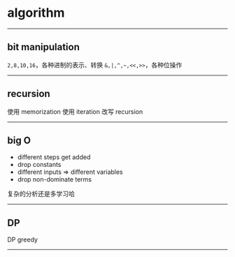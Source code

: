 # algorithm

---

## bit manipulation

`2,8,10,16`，各种进制的表示、转换
`&,|,^,~,<<,>>`，各种位操作

---

## recursion

使用 memorization
使用 iteration 改写 recursion

---

## big O

+ different steps get added
+ drop constants
+ different inputs => different variables
+ drop non-dominate terms

复杂的分析还是多学习哈

---

## DP

DP
greedy

---
